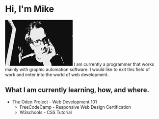 # Hi, I'm Mike

<img src="https://github.com/shootygroove/shootygroove/blob/master/2020-08-18-063418.jpg?raw=true" alt="banner that shows a pic of me having no idea what I got myself into" height=150px width=220px>
I am currently a programmer that works mainly with graphic automation software. I would like to exit this field of work and enter into the world of web development.

## What I am currently learning, how, and where.
* The Oden Project - Web Development 101
  * FreeCodeCamp - Responsive Web Design Certification
  * W3schools - CSS Tutorial
  
